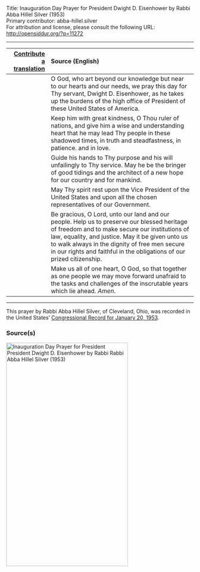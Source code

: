 <html>
<head></head>
<body>
Title: Inauguration Day Prayer for President Dwight D. Eisenhower by Rabbi Abba Hillel Silver (1953)<br />
Primary contributor: abba-hillel.silver<br />
For attribution and license, please consult the following URL: <a href="http://opensiddur.org/?p=11272">http://opensiddur.org/?p=11272</a>
<p />
<hr />

<table style="margin-left: auto;margin-right: auto;" class="draggable">
<thead><tr><th id="x" style="text-align: right;"><a href="/contribute/upload/">Contribute a translation</a></th><th style="text-align: left;">Source (English)</th></tr></thead>
<tbody>
<tr><td style="vertical-align:top;">
<div class="liturgy"><span lang="he">

</span></div></td>
 
<td style="vertical-align:top;">
<div class="english">
O God, 
who art beyond our knowledge 
but near to our hearts and our needs, 
we pray this day for Thy servant, Dwight D. Eisenhower, 
as he takes up the burdens of the high office 
of President of these United States of America.
</div></td></tr>


<tr><td style="vertical-align:top;">
<div class="liturgy"><span lang="he">

</span></div></td>
 
<td style="vertical-align:top;">
<div class="english">
Keep him with great kindness, O Thou ruler of nations, 
and give him a wise and understanding heart 
that he may lead Thy people in these shadowed times, 
in truth and steadfastness, 
in patience. and in love.
</div></td></tr>


<tr><td style="vertical-align:top;">
<div class="liturgy"><span lang="he">

</span></div></td>
 
<td style="vertical-align:top;">
<div class="english">
Guide his hands to Thy purpose 
and his will unfailingly to Thy service. 
May he be the bringer of good tidings 
and the architect of a new hope 
for our country and for mankind.
</div></td></tr>


<tr><td style="vertical-align:top;">
<div class="liturgy"><span lang="he">

</span></div></td>
 
<td style="vertical-align:top;">
<div class="english">
May Thy spirit rest upon the Vice President of the United States 
and upon all the chosen representatives of our Government.
</div></td></tr>


<tr><td style="vertical-align:top;">
<div class="liturgy"><span lang="he">

</span></div></td>
 
<td style="vertical-align:top;">
<div class="english">
Be gracious, O Lord, 
unto our land and our people. 
Help us to preserve our blessed heritage of freedom 
and to make secure our institutions 
of law, equality, and justice. 
May it be given unto us 
to walk always in the dignity of free men 
secure in our rights 
and faithful in the obligations 
of our prized citizenship.
</div></td></tr>


<tr><td style="vertical-align:top;">
<div class="liturgy"><span lang="he">

</span></div></td>
 
<td style="vertical-align:top;">
<div class="english">
Make us all of one heart, O God, 
so that together as one people 
we may move forward 
unafraid to the tasks and challenges 
of the inscrutable years which lie ahead. 
<em>Amen</em>.
</div></td></tr>
</tbody></table>

<hr />

This prayer by Rabbi Abba Hillel Silver, of Cleveland, Ohio, was recorded in the United States’ <a href="https://archive.org/stream/congressionalrec99aunit#page/n225/mode/2up">Congressional Record for January 20, 1953</a>.

<h3>Source(s)</h3>

<a href="https://opensiddur.org/wp-content/uploads/2015/04/Inauguration-Day-Prayer-for-President-President-Dwight-D.-Eisenhower-by-Rabbi-Rabbi-Abba-Hillel-Silver-1953.png"><img src="https://opensiddur.org/wp-content/uploads/2015/04/Inauguration-Day-Prayer-for-President-President-Dwight-D.-Eisenhower-by-Rabbi-Rabbi-Abba-Hillel-Silver-1953.png" alt="Inauguration Day Prayer for President President Dwight D. Eisenhower by Rabbi Rabbi Abba Hillel Silver (1953)" width="327" height="600" class="aligncenter size-full wp-image-11273" /></a>
</body>
</html>